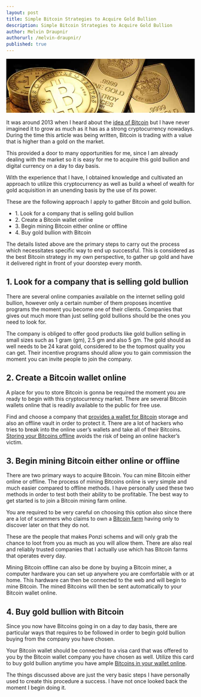 ```yaml
---
layout: post
title: Simple Bitcoin Strategies to Acquire Gold Bullion
description: Simple Bitcoin Strategies to Acquire Gold Bullion
author: Melvin Draupnir
authorurl: /melvin-draupnir/
published: true
---
```


<p><center><img src="/images/bullion-bitcoin.jpg" alt="Bitcoin Gold Bullion"/></center></p>

It was around 2013 when I heard about the <a href="/easy-steps-to-bitcoin-buying-with-debit-card-and-credit-card-online/">idea of Bitcoin</a> but I have never imagined it to grow as much as it has as a strong cryptocurrency nowadays. During the time this article was being written, Bitcoin is trading with a value that is higher than a gold on the market. 

This provided a door to many opportunities for me, since I am already dealing with the market so it is easy for me to acquire this gold bullion and digital currency on a day to day basis. 

With the experience that I have, I obtained knowledge and cultivated an approach to utilize this cryptocurrency as well as build a wheel of wealth for gold acquisition in an unending basis by the use of its power.

These are the following approach I apply to gather Bitcoin and gold bullion.
<ul>
<li>1.	Look for a company that is selling gold bullion</li>
<li>2.	Create a Bitcoin wallet online</li>
<li>3.	Begin mining Bitcoin either online or offline</li>
<li>4.	Buy gold bullion with Bitcoin</li>
</ul>
The details listed above are the primary steps to carry out the process which necessitates specific way to end up successful. This is considered as the best Bitcoin strategy in my own perspective, to gather up gold and have it delivered right in front of your doorstep every month. 

## 1.	Look for a company that is selling gold bullion

There are several online companies available on the internet selling gold bullion, however only a certain number of them proposes incentive programs the moment you become one of their clients. Companies that gives out much more than just selling gold bullions should be the ones you need to look for. 

The company is obliged to offer good products like gold bullion selling in small sizes such as 1 gram (gm), 2.5 gm and also 5 gm. The gold should as well needs to be 24 karat gold, considered to be the topmost quality you can get. Their incentive programs should allow you to gain commission the moment you can invite people to join the company. 

## 2.	Create a Bitcoin wallet online

A place for you to store Bitcoin is gonna be required the moment you are ready to begin with this cryptocurrency market. There are several Bitcoin wallets online that is readily available to the public for free use. 

Find and choose a company that <a href="/bitcoin-etfs-not-likely-in-the-future/">provides a wallet for Bitcoin</a> storage and also an offline vault in order to protect it. There are a lot of hackers who tries to break into the online user’s wallets and take all of their Bitcoins. <a href="/a-comparison-between-the-top-six-major-cryptocurrencies/">Storing your Bitcoins offline</a> avoids the risk of being an online hacker’s victim.

## 3.	Begin mining Bitcoin either online or offline

There are two primary ways to acquire Bitcoin. You can mine Bitcoin either online or offline. The process of mining Bitcoins online is very simple and much easier compared to offline methods. I have personally used these two methods in order to test both their ability to be profitable. The best way to get started is to join a Bitcoin mining farm online. 

You are required to be very careful on choosing this option also since there are a lot of scammers who claims to own a <a href="/coinbase-announced-passing-on-on-chain-fees-to-customers/">Bitcoin farm</a> having only to discover later on that they do not. 

These are the people that makes Ponzi schems and will only grab the chance to loot from you as much as you will allow them. There are also real and reliably trusted companies that I actually use which has Bitcoin farms that operates every day. 

Mining Bitcoin offline can also be done by buying a Bitcoin miner, a computer hardware you can set up anywhere you are comfortable with or at home. This hardware can then be connected to the web and will begin to mine Bitcoin. The mined Bitcoins will then be sent automatically to your Bitcoin wallet online.

## 4.	Buy gold bullion with Bitcoin

Since you now have Bitcoins going in on a day to day basis, there are particular ways that requires to be followed in order to begin gold bullion buying from the company you have chosen. 

Your Bitcoin wallet should be connected to a visa card that was offered to you by the Bitcoin wallet company you have chosen as well. Utilize this card to buy gold bullion anytime you have ample <a href="/contingency-plan-hard-fork-controversy-revealed/">Bitcoins in your wallet online</a>.
 
The things discussed above are just the very basic steps I have personally used to create this procedure a success. I have not once looked back the moment I begin doing it. 


